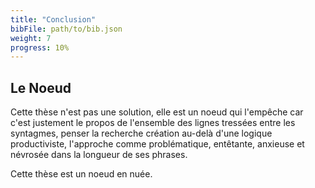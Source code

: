 ```yaml
---
title: "Conclusion"
bibFile: path/to/bib.json
weight: 7
progress: 10%
---
```


## Le Noeud

Cette thèse n'est pas une solution, elle est un noeud qui l'empêche car c'est justement le propos de l'ensemble des lignes tressées entre les syntagmes, penser la recherche création au-delà d'une logique productiviste, l'approche comme problématique, entêtante, anxieuse et névrosée dans la longueur de ses phrases. 

Cette thèse est un noeud en nuée.